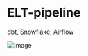 # ELT-pipeline
dbt, Snowflake, Airflow

![image](https://github.com/user-attachments/assets/5669802f-1fff-4c3b-ac0e-a63354ccd0da)
